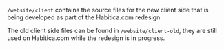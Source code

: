 `/website/client` contains the source files for the new client side that is being developed as part of the Habitica.com redesign.

The old client side files can be found in `/website/client-old`, they are still used on Habitica.com while the redesign is in progress.